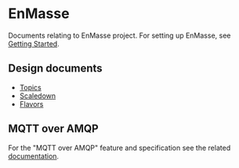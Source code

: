 # EnMasse

Documents relating to EnMasse project. For setting up EnMasse, see [Getting Started](getting-started/e2e-example.md).

## Design documents

   * [Topics](topics/design.md)
   * [Scaledown](scaledown/design.md)
   * [Flavors](flavors/design.md)

## MQTT over AMQP

For the "MQTT over AMQP" feature and specification see the related [documentation](mqtt-over-amqp/README.md).
